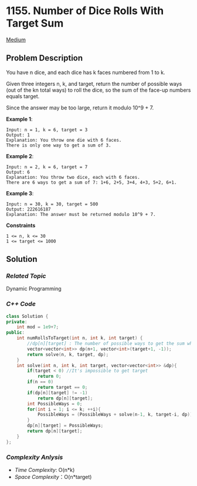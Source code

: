 # 1155. Number of Dice Rolls With Target Sum
[Medium](https://leetcode.com/problems/number-of-dice-rolls-with-target-sum/description/)

## Problem Description

You have n dice, and each dice has k faces numbered from 1 to k.

Given three integers n, k, and target, return the number of possible ways (out of the kn total ways) to roll the dice, so the sum of the face-up numbers equals target.

Since the answer may be too large, return it modulo 10^9 + 7.


**Example 1**:
```
Input: n = 1, k = 6, target = 3
Output: 1
Explanation: You throw one die with 6 faces.
There is only one way to get a sum of 3.
```
**Example 2**:
```
Input: n = 2, k = 6, target = 7
Output: 6
Explanation: You throw two dice, each with 6 faces.
There are 6 ways to get a sum of 7: 1+6, 2+5, 3+4, 4+3, 5+2, 6+1.
```
**Example 3**:
```
Input: n = 30, k = 30, target = 500
Output: 222616187
Explanation: The answer must be returned modulo 10^9 + 7.
```

**Constraints**
```
1 <= n, k <= 30
1 <= target <= 1000
```

## Solution

### _Related Topic_
   Dynamic Programming

### _C++ Code_
```cpp
class Solution {
private:
    int mod = 1e9+7;
public:
    int numRollsToTarget(int n, int k, int target) {
        //dp[n][target] : The number of possible ways to get the sum which equals to target by rolling 'n' dices.
        vector<vector<int>> dp(n+1, vector<int>(target+1, -1));
        return solve(n, k, target, dp);
    }
    int solve(int n, int k, int target, vector<vector<int>> &dp){
        if(target < 0) //It's impossible to get target
            return 0;
        if(n == 0)
            return target == 0;
        if(dp[n][target] != -1)
            return dp[n][target];
        int PossibleWays = 0;
        for(int i = 1; i <= k; ++i){
            PossibleWays = (PossibleWays + solve(n-1, k, target-i, dp)) % mod;
        }
        dp[n][target] = PossibleWays;
        return dp[n][target];
    }
};
```

### _Complexity Anlysis_
- _Time Complexity_: O(n*k)
- _Space Complexity_：O(n*target)
